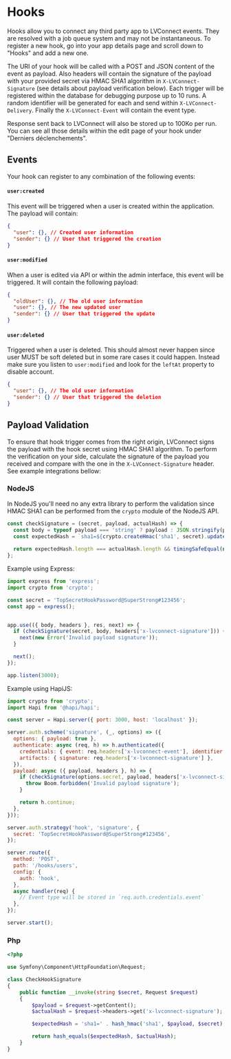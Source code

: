 # Hooks

Hooks allow you to connect any third party app to LVConnect events. They are resolved
with a job queue system and may not be instantaneous. To register a new hook, go into
your app details page and scroll down to "Hooks" and add a new one.

The URI of your hook will be called with a POST and JSON content of the event as
payload. Also headers will contain the signature of the payload with your provided secret
via HMAC SHA1 algorithm in `X-LVConnect-Signature` (see details about payload verification
below). Each trigger will be registered within the database for debugging purpose up to
10 runs. A random identifier will be generated for each and send within
`X-LVConnect-Delivery`. Finally the `X-LVConnect-Event` will contain the event type.

Response sent back to LVConnect will also be stored up to 100Ko per run. You can
see all those details within the edit page of your hook under "Derniers déclenchements".

## Events

Your hook can register to any combination of the following events:

#### `user:created`

This event will be triggered when a user is created within the application. The payload
will contain:

```json
{
  "user": {}, // Created user information
  "sender": {} // User that triggered the creation
}
```

#### `user:modified`

When a user is edited via API or within the admin interface, this event will be triggered.
It will contain the following payload:

```json
{
  "oldUser": {}, // The old user information
  "user": {}, // The new updated user
  "sender": {} // User that triggered the update
}
```

#### `user:deleted`

Triggered when a user is deleted. This should almost never happen since user MUST be soft deleted
but in some rare cases it could happen. Instead make sure you listen to `user:modified` and look
for the `leftAt` property to disable account.

```json
{
  "user": {}, // The old user information
  "sender": {} // User that triggered the deletion
}
```

## Payload Validation

To ensure that hook trigger comes from the right origin, LVConnect signs the payload with the hook
secret using HMAC SHA1 algorithm. To perform the verification on your side, calculate the signature
of the payload you received and compare with the one in the `X-LVConnect-Signature` header. See
example integrations bellow:

### NodeJS

In NodeJS you'll need no any extra library to perform the validation since HMAC SHA1 can be performed from the
`crypto` module of the NodeJS API. 

```js
const checkSignature = (secret, payload, actualHash) => {
  const body = typeof payload === 'string' ? payload : JSON.stringify(payload);
  const expectedHash = `sha1=${crypto.createHmac('sha1', secret).update(body).digest('hex')}`;
  
  return expectedHash.length === actualHash.length && timingSafeEqual(new Buffer(expectedHash), new Buffer(actualHash))
};
```


Example using Express:

```js
import express from 'express';
import crypto from 'crypto';

const secret = 'TopSecretHookPassword@SuperStrong#123456';
const app = express();


app.use(({ body, headers }, res, next) => {
  if (checkSignature(secret, body, headers['x-lvconnect-signature'])) {
    next(new Error('Invalid payload signature'));
  }

  next();
});

app.listen(3000);
```

Example using HapiJS:

```js
import crypto from 'crypto';
import Hapi from '@hapi/hapi';

const server = Hapi.server({ port: 3000, host: 'localhost' });

server.auth.scheme('signature', (_, options) => ({
  options: { payload: true },
  authenticate: async (req, h) => h.authenticated({
    credentials: { event: req.headers['x-lvconnect-event'], identifier: req.headers['x-lvconnect-delivery'] },
    artifacts: { signature: req.headers['x-lvconnect-signature'] },
  }),
  payload: async ({ payload, headers }, h) => {
    if (checkSignature(options.secret, payload, headers['x-lvconnect-signature'])) {
      throw Boom.forbidden('Invalid payload signature');
    }

    return h.continue;
  },
}));

server.auth.strategy('hook', 'signature', {
  secret: 'TopSecretHookPassword@SuperStrong#123456',
});

server.route({
  method: 'POST',
  path: '/hooks/users',
  config: {
    auth: 'hook',
  },
  async handler(req) {
    // Event type will be stored in `req.auth.credentials.event`
  },
});

server.start();
```

### Php

```php
<?php

use Symfony\Component\HttpFoundation\Request;

class CheckHookSignature
{
    public function __invoke(string $secret, Request $request)
    {
        $payload = $request->getContent();
        $actualHash = $request->headers->get('x-lvconnect-signature');

        $expectedHash = 'sha1=' . hash_hmac('sha1', $payload, $secret);

        return hash_equals($expectedHash, $actualHash);
    }
}
```
